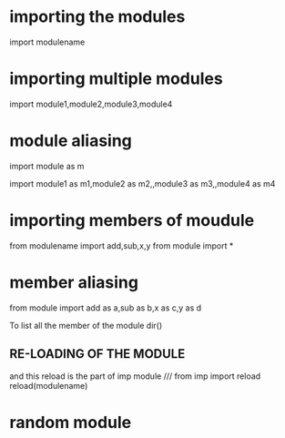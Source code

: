 # importing the modules
import modulename

# importing multiple modules
import module1,module2,module3,module4

# module aliasing
import module as m

import module1 as m1,module2 as m2,,module3 as m3,,module4 as m4

# importing members of moudule
from modulename import add,sub,x,y
from module import *

# member aliasing 
from module import add as a,sub as b,x as c,y as d

To list all the member of the module 
dir()

## RE-LOADING OF THE MODULE 
and this reload is the part of imp module
/// from imp import  reload
reload(modulename)


# random module
